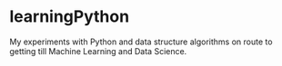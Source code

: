 # learningPython
My experiments with Python and data structure algorithms on route to getting till Machine Learning and Data Science.
